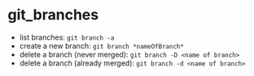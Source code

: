 # git_branches

- list branches: `git branch -a`
- create a new branch: `git branch *nameOfBranch*`
- delete a branch (never merged): `git branch -D <name of branch>`
- delete a branch (already merged): `git branch -d <name of branch>`